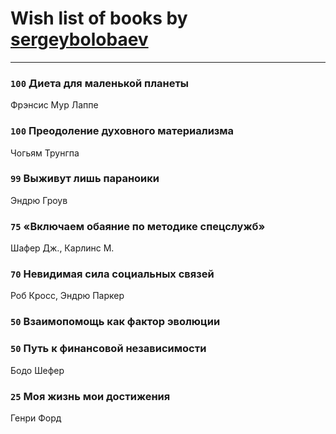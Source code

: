 # Wish list of books by [sergeybolobaev](http://vk.com/id37918255)
---

### `100` Диета для маленькой планеты
Фрэнсис Мур Лаппе

### `100` Преодоление духовного материализма
Чогьям Трунгпа

### `99` Выживут лишь параноики
Эндрю Гроув

### `75` «Включаем обаяние по методике спецслужб»
Шафер Дж., Карлинс М.

### `70` Невидимая сила социальных связей
Роб Кросс, Эндрю Паркер

### `50` Взаимопомощь как фактор эволюции

### `50` Путь к финансовой независимости
Бодо Шефер

### `25` Моя жизнь мои достижения
Генри Форд

